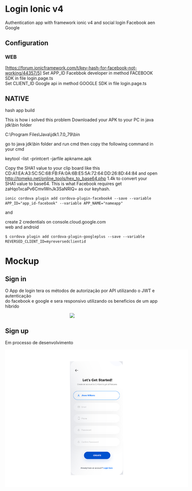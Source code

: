 # Login Ionic v4

Authentication app with framework ionic  v4 and social login Facebook aen Google

##  Configuration  

### WEB
[https://forum.ionicframework.com/t/key-hash-for-facebook-not-working/44357/5]
Set APP_ID Facebbok developer in method FACEBOOK SDK in file login.page.ts  
Set CLIENT_ID Google api in method GOOGLE SDK in file login.page.ts


## NATIVE
hash app build 

This is how i solved this problem
Downloaded your APK to your PC in java jdk\bin folder

C:\Program Files\Java\jdk1.7.0_79\bin

go to java jdk\bin folder and run cmd then
copy the following command in your cmd

keytool -list -printcert -jarfile apkname.apk

Copy the SHA1 value to your clip board
like this CD:A1:EA:A3:5C:5C:68:FB:FA:0A:6B:E5:5A:72:64:DD:26:8D:44:84
and open http://tomeko.net/online_tools/hex_to_base64.php 1.4k to convert your SHA1 value to base64. This is what Facebook requires
get
zaHqo1xcaPv6CmvlWnJk3SaNRIQ= as our keyhash.
  
```
ionic cordova plugin add cordova-plugin-facebook4 --save --variable APP_ID="app_id-facebook" --variable APP_NAME="nameapp"
```  
   
and  
  
create 2 credentials on console.cloud.google.com  
web and android  

```
$ cordova plugin add cordova-plugin-googleplus --save --variable REVERSED_CLIENT_ID=myreversedclientid
```


# Mockup

## Sign in

O App de login tera os métodos de autorização por API utilizando o JWT e autenticação  
do facebook e google e sera responsivo utilizando os beneficios de um app hibrido


<p align="center">
<img src="mockup/app.gif" width="300" style="max-width:34%;width: 80px; display:block;margin:0 auto"></img>
</p>

## Sign up
Em processo de desenvolvimento

 <img style='max-width: 600px;' src="mockup/sign-up.png"></img>

